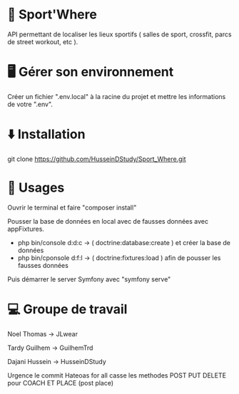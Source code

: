 # 💪 Sport'Where

API permettant de localiser les lieux sportifs ( salles de sport, crossfit, parcs de street workout, etc ).


# 🖥️ Gérer son environnement

Créer un fichier ".env.local" à la racine du projet et mettre les informations de votre ".env".


# ⬇️ Installation 

git clone https://github.com/HusseinDStudy/Sport_Where.git


# 📖 Usages

Ouvrir le terminal et faire "composer install" 

Pousser la base de données en local avec de fausses données avec appFixtures.
- php bin/console d:d:c -> ( doctrine:database:create ) et créer la base de données 
- php bin/cponsole d:f:l -> ( doctrine:fixtures:load ) afin de pousser les fausses données

Puis démarrer le server Symfony avec "symfony serve"


# 💻 Groupe de travail
Noel Thomas -> JLwear 

Tardy Guilhem -> GuilhemTrd 

Dajani Hussein -> HusseinDStudy 



Urgence le commit Hateoas for all casse les methodes POST PUT DELETE  pour COACH ET PLACE (post place)
